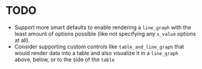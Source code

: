 # TODO

- Support more smart defaults to enable rendering a `line_graph` with the least amount of options possible (like not specifying any `x_value` options at all).
- Consider supporting custom controls like `table_and_line_graph` that would render data into a table and also visualize it in a `line_graph` above, below, or to the side of the `table`
